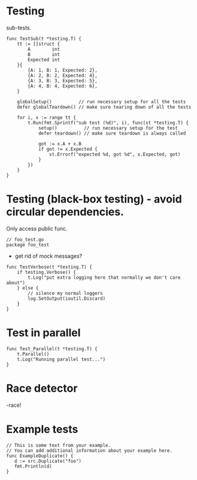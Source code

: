 # Testing

sub-tests.

```
func TestSub(t *testing.T) {
	tt := []struct {
		A        int
		B        int
		Expected int
	}{
		{A: 1, B: 1, Expected: 2},
		{A: 2, B: 2, Expected: 4},
		{A: 3, B: 3, Expected: 5},
		{A: 4, B: 4, Expected: 6},
	}

	globalSetup()          // run necessary setup for all the tests
	defer globalTeardown() // make sure tearing down of all the tests

	for i, x := range tt {
		t.Run(fmt.Sprintf("sub test (%d)", i), func(st *testing.T) {
			setup()          // run necessary setup for the test
			defer teardown() // make sure teardown is always called

			got := x.A + x.B
			if got != x.Expected {
				st.Errorf("expected %d, got %d", x.Expected, got)
			}
		})
	}
}
```

# Testing (black-box testing) - avoid circular dependencies.
Only access public func.
```
// foo_test.go
package foo_test
```

- get rid of mock messages?

```
func TestVerbose(t *testing.T) {
	if testing.Verbose() {
		t.Log("put extra logging here that normally we don't care about")
	} else {
		// silence my normal loggers
		log.SetOutput(ioutil.Discard)
	}
}
```

# Test in parallel 
```
func Test_Parallel(t *testing.T) {
	t.Parallel()
	t.Log("Running parallel test...")
}
```

# Race detector
 -race!

# Example tests
 ```
 // This is some text from your example.
// You can add additional information about your example here.
func ExampleDuplicate() {
	d := src.Duplicate("foo")
	fmt.Println(d)
}
```